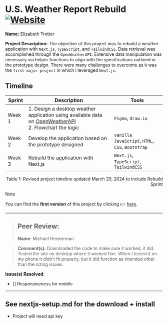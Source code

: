 # U.S. Weather Report Rebuild &ensp;<a href="https://usweatherreport.vercel.app/">![Website](https://img.shields.io/website?url=https%3A%2F%2Fusweatherreport.vercel.app%2F&up_message=ONLINE&up_color=355E3B&down_message=OFFLINE&down_color=8B0000&style=for-the-badge&logo=vercel)</a>
**Name:** Elizabeth Trotter

**Project Description:** The objective of this project was to rebuild a weather application with `Next.js`, `TypeScript`, and `TailwindCSS`. Data retrieval was accomplished through the `OpenWeatherAPI`. Extensive data manipulation was necessary via helper functions to align with the specifications outlined in the prototype design. There were many challenges to overcome as it was the `first major project` in which I leveraged `Next.js`. 


## Timeline

| Sprint | Description | Tools |
| --- | --- | --- |
| Week 1 | 1. Design a desktop weather application using available data on [OpenWeatherAPI](https://openweathermap.org/api) <br/> 2. Flowchart the logic | `Figma`, `draw.io` | 
| Week 2 | Develop the application based on the prototype designed | `vanilla JavaScript`, `HTML`, `CSS`, `Bootstrap` |
| Week 3 | Rebuild the application with Next.js | `Next.js`, `TypeScript`, `TailwindCSS` |
<p align="right">Table 1: Revised project timeline updated March 29, 2024 to include Rebuild Sprint</p>

> [!NOTE]
> You can find the **first version** of this project by clicking :point_right: [here](https://github.com/et120/weatherapplication).


---


> ## Peer Review:
> 
> **Name**: Michael Heckerman

> **Comment(s):** Downloaded the code to make sure it worked, it did. Tested the site on desktop where it worked fine. When I tested it on my phone it didn't fit properly, but it did function as intended other than the sizing issues.

**Issue(s) Resolved**:
- [] Responsiveness for mobile


---


## See nextjs-setup.md for the download + install
- Project will need api key
